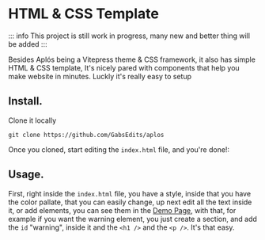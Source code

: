 # HTML & CSS Template

::: info
This project is still work in progress, many new and better thing will be added
:::

Besides Aplós being a Vitepress theme & CSS framework, it also has simple HTML & CSS template, It's nicely
pared with components that help you make website in minutes. Luckly it's really easy to setup

## Install.

Clone it locally

```
git clone https://github.com/GabsEdits/aplos
```

Once you cloned, start editing the `index.html` file, and you're done!:

## Usage.

First, right inside the `index.html` file, you have a style, inside that you have the color pallate, that you can easily change, up next edit all the text inside it, or add elements, you can see them in the [Demo Page](/demo), with that, for example if you want the warning element, you just create a section, and add the `id` "warning", inside it and the `<h1 />` and the `<p />`. It's that easy.
